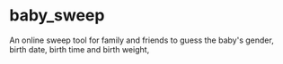 # baby_sweep
An online sweep tool for family and friends to guess the baby's gender, birth date, birth time and birth weight, 
